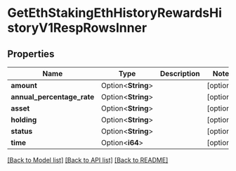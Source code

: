 # GetEthStakingEthHistoryRewardsHistoryV1RespRowsInner

## Properties

Name | Type | Description | Notes
------------ | ------------- | ------------- | -------------
**amount** | Option<**String**> |  | [optional]
**annual_percentage_rate** | Option<**String**> |  | [optional]
**asset** | Option<**String**> |  | [optional]
**holding** | Option<**String**> |  | [optional]
**status** | Option<**String**> |  | [optional]
**time** | Option<**i64**> |  | [optional]

[[Back to Model list]](../README.md#documentation-for-models) [[Back to API list]](../README.md#documentation-for-api-endpoints) [[Back to README]](../README.md)



